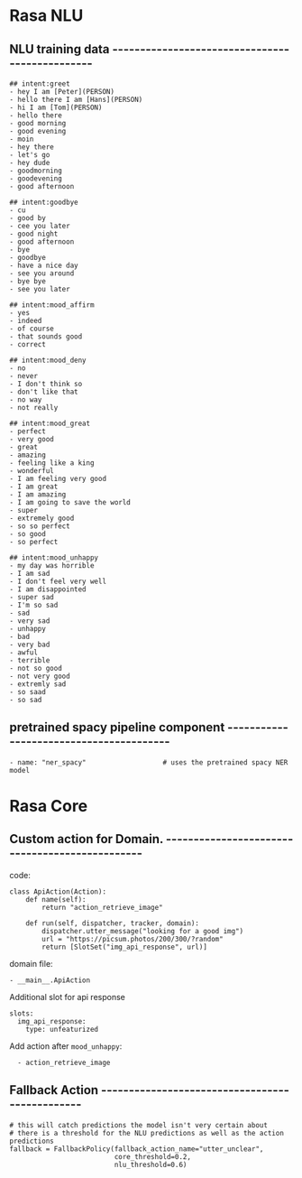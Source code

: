 # Rasa NLU

## NLU training data -----------------------------------------------
```
## intent:greet
- hey I am [Peter](PERSON)
- hello there I am [Hans](PERSON)
- hi I am [Tom](PERSON)
- hello there
- good morning
- good evening
- moin
- hey there
- let's go
- hey dude
- goodmorning
- goodevening
- good afternoon

## intent:goodbye
- cu
- good by
- cee you later
- good night
- good afternoon
- bye
- goodbye
- have a nice day
- see you around
- bye bye
- see you later

## intent:mood_affirm
- yes
- indeed
- of course
- that sounds good
- correct

## intent:mood_deny
- no
- never
- I don't think so
- don't like that
- no way
- not really

## intent:mood_great
- perfect
- very good
- great
- amazing
- feeling like a king
- wonderful
- I am feeling very good
- I am great
- I am amazing
- I am going to save the world
- super
- extremely good
- so so perfect
- so good
- so perfect

## intent:mood_unhappy
- my day was horrible
- I am sad
- I don't feel very well
- I am disappointed
- super sad
- I'm so sad
- sad
- very sad
- unhappy
- bad
- very bad
- awful
- terrible
- not so good
- not very good
- extremly sad
- so saad
- so sad
```

## pretrained spacy pipeline component ----------------------------------------
```
- name: "ner_spacy"                   # uses the pretrained spacy NER model
```

# Rasa Core

## Custom action for Domain.    -----------------------------------------------
code:
```
class ApiAction(Action):
    def name(self):
        return "action_retrieve_image"

    def run(self, dispatcher, tracker, domain):
        dispatcher.utter_message("looking for a good img")
        url = "https://picsum.photos/200/300/?random"
        return [SlotSet("img_api_response", url)]  
```
domain file:
```
- __main__.ApiAction
```

Additional slot for api response
```
slots:
  img_api_response:
    type: unfeaturized
```

Add action after `mood_unhappy`:
```
  - action_retrieve_image
```

## Fallback Action              -----------------------------------------------

```
# this will catch predictions the model isn't very certain about
# there is a threshold for the NLU predictions as well as the action predictions
fallback = FallbackPolicy(fallback_action_name="utter_unclear",
                          core_threshold=0.2,
                          nlu_threshold=0.6)
```